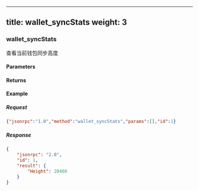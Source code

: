
---
title: wallet_syncStats
weight: 3
---

### wallet_syncStats
查看当前钱包同步高度

#### Parameters

#### Returns


#### Example
##### Request
```json
{"jsonrpc":"1.0","method":"wallet_syncStats","params":[],"id":1}
```
##### Response
```json
{
	"jsonrpc": "2.0",
	"id": 1,
	"result": {
		"Height": 20460
	}
}
```